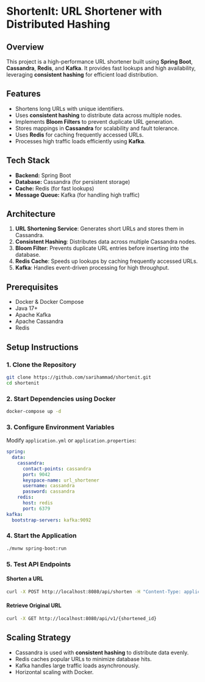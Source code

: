 # ShortenIt: URL Shortener with Distributed Hashing

## Overview
This project is a high-performance URL shortener built using **Spring Boot**, **Cassandra**, **Redis**, and **Kafka**. It provides fast lookups and high availability, leveraging **consistent hashing** for efficient load distribution.

## Features
- Shortens long URLs with unique identifiers.
- Uses **consistent hashing** to distribute data across multiple nodes.
- Implements **Bloom Filters** to prevent duplicate URL generation.
- Stores mappings in **Cassandra** for scalability and fault tolerance.
- Uses **Redis** for caching frequently accessed URLs.
- Processes high traffic loads efficiently using **Kafka**.

## Tech Stack
- **Backend:** Spring Boot
- **Database:** Cassandra (for persistent storage)
- **Cache:** Redis (for fast lookups)
- **Message Queue:** Kafka (for handling high traffic)

## Architecture
1. **URL Shortening Service**: Generates short URLs and stores them in Cassandra.
2. **Consistent Hashing**: Distributes data across multiple Cassandra nodes.
3. **Bloom Filter**: Prevents duplicate URL entries before inserting into the database.
4. **Redis Cache**: Speeds up lookups by caching frequently accessed URLs.
5. **Kafka**: Handles event-driven processing for high throughput.

## Prerequisites
- Docker & Docker Compose
- Java 17+
- Apache Kafka
- Apache Cassandra
- Redis

## Setup Instructions

### 1. Clone the Repository
```sh
git clone https://github.com/sarihammad/shortenit.git
cd shortenit
```

### 2. Start Dependencies using Docker
```sh
docker-compose up -d
```

### 3. Configure Environment Variables
Modify `application.yml` or `application.properties`:
```yaml
spring:
  data:
    cassandra:
      contact-points: cassandra
      port: 9042
      keyspace-name: url_shortener
      username: cassandra
      password: cassandra
    redis:
      host: redis
      port: 6379
kafka:
  bootstrap-servers: kafka:9092
```

### 4. Start the Application
```sh
./mvnw spring-boot:run
```

### 5. Test API Endpoints
#### Shorten a URL
```sh
curl -X POST http://localhost:8080/api/shorten -H "Content-Type: application/json" -d '{"url": "https://example.com"}'
```

#### Retrieve Original URL
```sh
curl -X GET http://localhost:8080/api/v1/{shortened_id}
```

## Scaling Strategy
- Cassandra is used with **consistent hashing** to distribute data evenly.
- Redis caches popular URLs to minimize database hits.
- Kafka handles large traffic loads asynchronously.
- Horizontal scaling with Docker.

